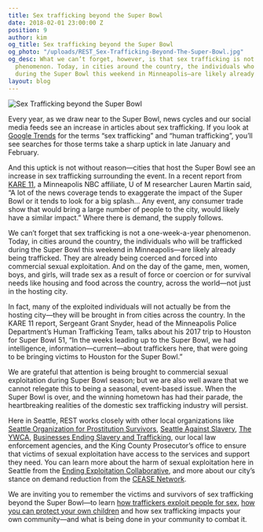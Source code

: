 ```yaml
---
title: Sex trafficking beyond the Super Bowl
date: 2018-02-01 23:00:00 Z
position: 9
author: kim
og_title: Sex trafficking beyond the Super Bowl
og_photo: "/uploads/REST_Sex-Trafficking-Beyond-The-Super-Bowl.jpg"
og_desc: What we can’t forget, however, is that sex trafficking is not a one-week-a-year
  phenomenon. Today, in cities around the country, the individuals who will be trafficked
  during the Super Bowl this weekend in Minneapolis—are likely already being trafficked.
layout: blog
---
```


![Sex Trafficking beyond the Super Bowl](/uploads/REST_Sex-Trafficking-Beyond-The-Super-Bowl.jpg) 

Every year, as we draw near to the Super Bowl, news cycles and our social media feeds see an increase in articles about sex trafficking. If you look at [Google Trends](http://bit.ly/2nfGW2y) for the terms “sex trafficking” and “human trafficking”, you’ll see searches for those terms take a sharp uptick in late January and February. 

And this uptick is not without reason—cities that host the Super Bowl see an increase in sex trafficking surrounding the event. In a recent report from [KARE 11](http://kare11.tv/2rS3oUG), a Minneapolis NBC affiliate, U of M researcher Lauren Martin said, “A lot of the news coverage tends to exaggerate the impact of the Super Bowl or it tends to look for a big splash… Any event, any consumer trade show that would bring a large number of people to the city, would likely have a similar impact.” Where there is demand, the supply follows. 

We can’t forget that sex trafficking is not a one-week-a-year phenomenon. Today, in cities around the country, the individuals who will be trafficked during the Super Bowl this weekend in Minneapolis—are likely already being trafficked. They are already being coerced and forced into commercial sexual exploitation. And on the day of the game, men, women, boys, and girls, will trade sex as a result of force or coercion or for survival needs like housing and food across the country, across the world—not just in the hosting city. 

In fact, many of the exploited individuals will not actually be from the hosting city—they will be brought in from cities across the country. In the KARE 11 report, Sergeant Grant Snyder, head of the Minneapolis Police Department’s Human Trafficking Team, talks about his 2017 trip to Houston for Super Bowl 51, “In the weeks leading up to the Super Bowl, we had intelligence, information—current—about traffickers here, that were going to be bringing victims to Houston for the Super Bowl.”

We are grateful that attention is being brought to commercial sexual exploitation during Super Bowl season; but we are also well aware that we cannot relegate this to being a seasonal, event-based issue. When the Super Bowl is over, and the winning hometown has had their parade, the heartbreaking realities of the domestic sex trafficking industry will persist. 

Here in Seattle, REST works closely with other local organizations like [Seattle Organization for Prostitution Survivors](http://seattleops.org/), [Seattle Against Slavery](http://www.seattleagainstslavery.org/), [The YWCA](https://www.ywcaworks.org/), [Businesses Ending Slavery and Trafficking](https://www.bestalliance.org/), our local law enforcement agencies, and the King County Prosecutor’s office to ensure that victims of sexual exploitation have access to the services and support they need. You can learn more about the harm of sexual exploitation here in Seattle from the [Ending Exploitation Collaborative](http://www.endingexploitation.com/), and more about our city’s stance on demand reduction from the [CEASE Network](https://www.ceasenetwork.org/). 

We are inviting you to remember the victims and survivors of sex trafficking beyond the Super Bowl—to learn [how traffickers exploit people for sex](https://iwantrest.com/blog/how-traffickers-exploit-people-for-sex/), [how you can protect your own children](https://iwantrest.com/blog/6-ways-parents-can-protect-their-children-from-sex-trafficking/) and how sex trafficking impacts your own community—and what is being done in your community to combat it. 